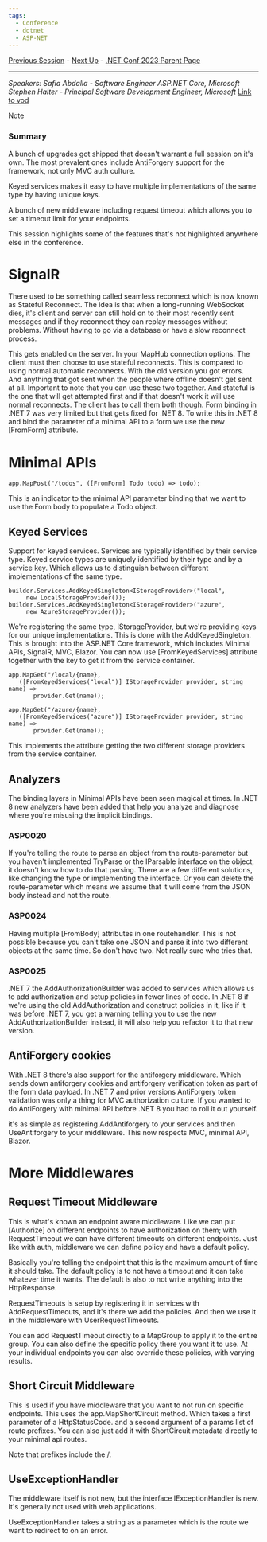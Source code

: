 ```yaml
---
tags:
  - Conference
  - dotnet
  - ASP-NET
---
```

[Previous Session](App%20Service%20the%20best%20place%20to%20host%20your%20.NET%208%20Web%20Apps.md) - [Next Up](What's%20new%20in%20System.Text.Json.md) - [.NET Conf 2023 Parent Page](../README.md)

---
_Speakers:
Safia Abdalla - Software Engineer ASP.NET Core, Microsoft
Stephen Halter - Principal Software Development Engineer, Microsoft_
[Link to vod](https://www.youtube.com/watch?v=eWjtKwRIc54)

>[!note]
>### Summary
>A bunch of upgrades got shipped that doesn't warrant a full session on it's own. The most prevalent ones include AntiForgery support for the framework, not only MVC auth culture. 
>
>Keyed services makes it easy to have multiple implementations of the same type by having unique keys. 
>
>A bunch of new middleware including request timeout which allows you to set a timeout limit for your endpoints.

This session highlights some of the features that's not highlighted anywhere else in the conference.
# SignalR
There used to be something called seamless reconnect which is now known as Stateful Reconnect. The idea is that when a long-running WebSocket dies, it's client and server can still hold on to their most recently sent messages and if they reconnect they can replay messages without problems. Without having to go via a database or have a slow reconnect process.

This gets enabled on the server. In your MapHub connection options. The client must then choose to use stateful reconnects. This is compared to using normal automatic reconnects. With the old version you got errors. And anything that got sent when the people where offline doesn't get sent at all. Important to note that you can use these two together. And stateful is the one that will get attempted first and if that doesn't work it will use normal reconnects. The client has to call them both though.
Form binding in .NET 7 was very limited but that gets fixed for .NET 8. To write this in .NET 8 and bind the parameter of a minimal API to a form we use the new \[FromForm] attribute. 
# Minimal APIs
```Csharp
app.MapPost("/todos", ([FromForm] Todo todo) => todo);
```

This is an indicator to the minimal API parameter binding that we want to use the Form body to populate a Todo object. 
## Keyed Services
Support for keyed services. Services are typically identified by their service type. Keyed service types are uniquely identified by their type and by a service key. Which allows us to distinguish between different implementations of the same type. 

```Csharp
builder.Services.AddKeyedSingleton<IStorageProvider>("local", 
	 new LocalStorageProvider());
builder.Services.AddKeyedSingleton<IStorageProvider>("azure", 
	 new AzureStorageProvider());
```
We're registering the same type, IStorageProvider, but we're providing keys for our unique implementations. This is done with the AddKeyedSingleton. This is brought into the ASP.NET Core framework, which includes Minimal APIs, SignalR, MVC, Blazor. You can now use \[FromKeyedServices] attribute together with the key to get it from the service container.

```Csharp
app.MapGet("/local/{name}, 
   ([FromKeyedServices("local")] IStorageProvider provider, string name) => 
	   provider.Get(name));
   
app.MapGet("/azure/{name}, 
   ([FromKeyedServices("azure")] IStorageProvider provider, string name) => 
	   provider.Get(name));
```
This implements the attribute getting the two different storage providers from the service container. 
## Analyzers
The binding layers in Minimal APIs have been seen magical at times. In .NET 8 new analyzers have been added that help you analyze and diagnose where you're misusing the implicit bindings. 
### ASP0020
If you're telling the route to parse an object from the route-parameter but you haven't implemented TryParse or the IParsable interface on the object, it doesn't know how to do that parsing. There are a few different solutions, like changing the type or implementing the interface. Or you can delete the route-parameter which means we assume that it will come from the JSON body instead and not the route.
### ASP0024
Having multiple \[FromBody] attributes in one routehandler. This is not possible because you can't take one JSON and parse it into two different objects at the same time. So don't have two. Not really sure who tries that. 
### ASP0025
.NET 7 the AddAuthorizationBuilder was added to services which allows us to add authorization and setup policies in fewer lines of code. In .NET 8 if we're using the old AddAuthorization and construct policies in it, like if it was before .NET 7, you get a warning telling you to use the new AddAuthorizationBuilder instead, it will also help you refactor it to that new version. 
## AntiForgery cookies
With .NET 8 there's also support for the antiforgery middleware. Which sends down antiforgery cookies and antiforgery verification token as part of the form data payload. In .NET 7 and prior versions AntiForgery token validation was only a thing for MVC authorization culture. If you wanted to do AntiForgery with minimal API before .NET 8 you had to roll it out yourself. 

it's as simple as registering AddAntiforgery to your services and then UseAntiforgery to your middleware. This now respects MVC, minimal API, Blazor. 
# More Middlewares
## Request Timeout Middleware
This is what's known an endpoint aware middleware. Like we can put \[Authorize] on different endpoints to have authorization on them; with RequestTimeout we can have different timeouts on different endpoints. Just like with auth, middleware we can define policy and have a default policy.

Basically you're telling the endpoint that this is the maximum amount of time it should take. 
The default policy is to not have a timeout and it can take whatever time it wants. The default is also to not write anything into the HttpResponse. 

RequestTimeouts is setup by registering it in services with AddRequestTimeouts, and it's there we add the policies. And then we use it in the middleware with UserRequestTimeouts. 

You can add RequestTimeout directly to a MapGroup to apply it to the entire group. You can also define the specific policy there you want it to use. At your individual endpoints you can also override these policies, with varying results. 
## Short Circuit Middleware
This is used if you have middleware that you want to not run on specific endpoints. This uses the app.MapShortCircuit method. Which takes a first parameter of a HttpStatusCode. and a second argument of a params list of route prefixes. You can also just add it with ShortCircuit metadata directly to your minimal api routes. 

Note that prefixes include the /. 
## UseExceptionHandler
The middleware itself is not new, but the interface IExceptionHandler is new. It's generally not used with web applications. 

UseExceptionHandler takes a string as a parameter which is the route we want to redirect to on an error. 